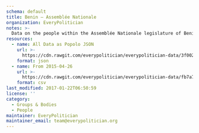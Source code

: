 ```yaml
---
schema: default
title: Benin — Assemblée Nationale
organization: EveryPolitician
notes: >-
  Data on the people within the Assemblée Nationale legislature of Benin.
resources:
  - name: All Data as Popolo JSON
    url: >-
      https://cdn.rawgit.com/everypolitician/everypolitician-data/3f002d3a0b6ba288ab2ba88120eafff0ca3dab9e/data/Benin/National_Assembly/ep-popolo-v1.0.json
    format: json
  - name: From 2015-04-26
    url: >-
      https://cdn.rawgit.com/everypolitician/everypolitician-data/fb7a7e3b919c574541213b0d138ab40fcc5375cb/data/Benin/National_Assembly/term-6.csv
    format: csv
last_modified: 2017-01-22T06:50:59
license: ''
category:
  - Groups & Bodies
  - People
maintainer: EveryPolitician
maintainer_email: team@everypolitician.org
---
```

